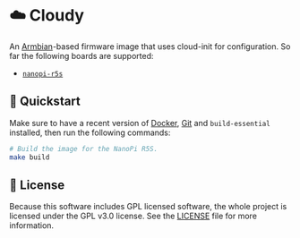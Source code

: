 # ☁️ Cloudy

An [Armbian][armbian]-based firmware image that uses cloud-init for configuration. So far the following boards are supported:

- [`nanopi-r5s`][nanopi-r5s]

## 🚀 Quickstart

Make sure to have a recent version of [Docker][docker], [Git][git] and `build-essential` installed, then run the following commands:

```bash
# Build the image for the NanoPi R5S.
make build
```

## 📜 License

Because this software includes GPL licensed software, the whole project is licensed under the GPL v3.0 license. See the [LICENSE][license] file for more information.

[armbian]: https://github.com/armbian/build
[nanopi-r5s]: https://www.friendlyelec.com/index.php?route=product/product&product_id=287
[docker]: https://www.docker.com/
[git]: https://git-scm.com/
[license]: LICENSE.md
